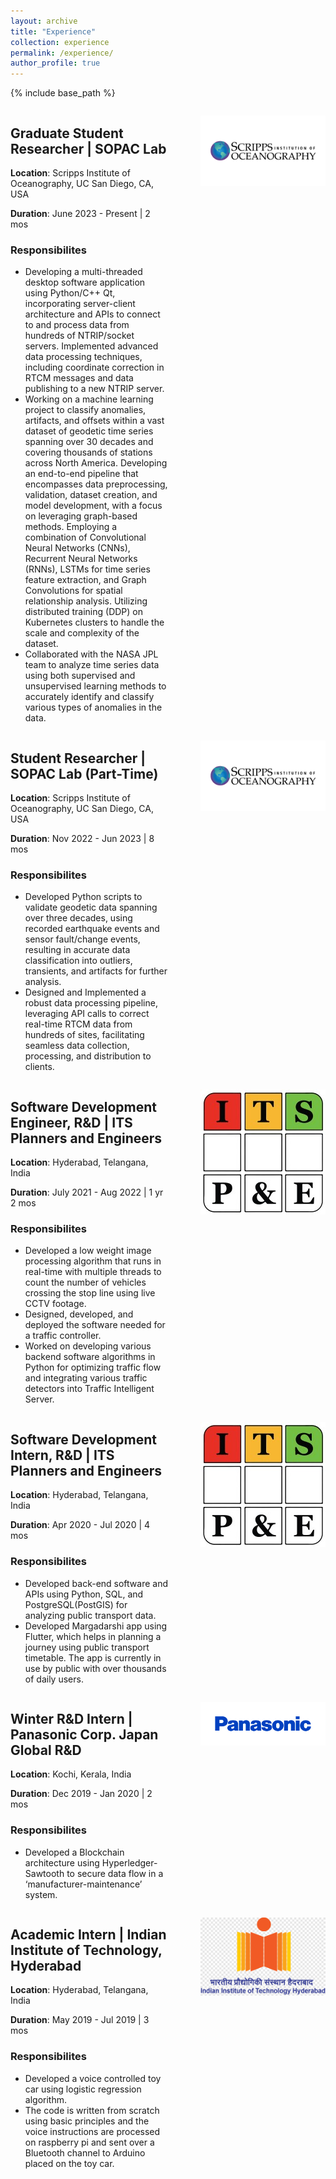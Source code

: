 ```yaml
---
layout: archive
title: "Experience"
collection: experience
permalink: /experience/
author_profile: true
---
```


{% include base_path %}

<div style="display: flex;">
  <div style="flex: 1;">
    <h2>Graduate Student Researcher | SOPAC Lab</h2>
    <p><b>Location</b>: Scripps Institute of Oceanography, UC San Diego, CA, USA</p>
    <p><b>Duration</b>: June 2023 - Present | 2 mos</p>
    <h3>Responsibilites</h3>
    <ul>
        <li>Developing a multi-threaded desktop software application using Python/C++ Qt, incorporating server-client architecture and APIs to connect to and process data from hundreds of NTRIP/socket servers. Implemented advanced data processing techniques, including coordinate correction in RTCM messages and data publishing to a new NTRIP server.</li>
        <li>Working on a machine learning project to classify anomalies, artifacts, and offsets within a vast dataset of geodetic time series spanning over 30 decades and covering thousands of stations across North America. Developing an end-to-end pipeline that encompasses data preprocessing, validation, dataset creation, and model development, with a focus on leveraging graph-based methods. Employing a combination of Convolutional Neural Networks (CNNs), Recurrent Neural Networks (RNNs), LSTMs for time series feature extraction, and Graph Convolutions for spatial relationship analysis. Utilizing distributed training (DDP) on Kubernetes clusters to handle the scale and complexity of the dataset.</li>
        <li>Collaborated with the NASA JPL team to analyze time series data using both supervised and unsupervised learning methods to accurately identify and classify various types of anomalies in the data.</li>
    </ul>
  </div>
  <div style="flex: 1;">
    <p align="right">
      <img src="../images/scripps.png" alt="Door-key Problem" width="200" />
    </p>
  </div>
</div>

<div style="display: flex;">
  <div style="flex: 1;">
    <h2>Student Researcher | SOPAC Lab (Part-Time)</h2>
    <p><b>Location</b>: Scripps Institute of Oceanography, UC San Diego, CA, USA</p>
    <p><b>Duration</b>: Nov 2022 - Jun 2023 | 8 mos</p>
    <h3>Responsibilites</h3>
    <ul>
        <li>Developed Python scripts to validate geodetic data spanning over three decades, using recorded earthquake events and sensor fault/change events, resulting in accurate data classification into outliers, transients, and artifacts for further analysis.</li>
        <li>Designed and Implemented a robust data processing pipeline, leveraging API calls to correct real-time RTCM data from hundreds of sites, facilitating seamless data collection, processing, and distribution to clients.</li>
    </ul>
  </div>
  <div style="flex: 1;">
    <p align="right">
      <img src="../images/scripps.png" alt="Door-key Problem" width="200" />
    </p>
  </div>
</div>


<div style="display: flex;">
  <div style="flex: 1;">
    <h2>Software Development Engineer, R&D | ITS Planners and Engineers</h2>
    <p><b>Location</b>: Hyderabad, Telangana, India</p>
    <p><b>Duration</b>: July 2021 - Aug 2022 | 1 yr 2 mos</p>
    <h3>Responsibilites</h3>
    <ul>
        <li>Developed a low weight image processing algorithm that runs in real-time with multiple threads to count the number of vehicles crossing the stop line using live CCTV footage.</li>
        <li>Designed, developed, and deployed the software needed for a traffic controller. </li>
        <li>Worked on developing various backend software algorithms in Python for optimizing traffic flow and integrating various traffic detectors into Traffic Intelligent Server.</li>
    </ul>
  </div>
  <div style="flex: 1;">
    <p align="right">
      <img src="../images/itspe.jpeg" alt="Door-key Problem" width="200" />
    </p>
  </div>
</div>

<div style="display: flex;">
  <div style="flex: 1;">
    <h2>Software Development Intern, R&D | ITS Planners and Engineers</h2>
    <p><b>Location</b>: Hyderabad, Telangana, India</p>
    <p><b>Duration</b>: Apr 2020 - Jul 2020 | 4 mos</p>
    <h3>Responsibilites</h3>
    <ul>
        <li>Developed back-end software and APIs using Python, SQL, and PostgreSQL(PostGIS) for analyzing public transport data.</li>
        <li>Developed Margadarshi app using Flutter, which helps in planning a journey using public transport timetable. The app is currently in use by public with over thousands of daily users.</li>
    </ul>
  </div>
  <div style="flex: 1;">
    <p align="right">
      <img src="../images/itspe.jpeg" alt="Door-key Problem" width="200" />
    </p>
  </div>
</div>


<div style="display: flex;">
  <div style="flex: 1;">
    <h2>Winter R&D Intern | Panasonic Corp. Japan Global R&D</h2>
    <p><b>Location</b>: Kochi, Kerala, India</p>
    <p><b>Duration</b>: Dec 2019 - Jan 2020 | 2 mos</p>
    <h3>Responsibilites</h3>
    <ul>
        <li>Developed a Blockchain architecture using Hyperledger-Sawtooth to secure data flow in a ‘manufacturer-maintenance’ system.</li>
    </ul>
  </div>
  <div style="flex: 1;">
    <p align="right">
      <img src="../images/Panasonic.png" alt="Door-key Problem" width="200" />
    </p>
  </div>
</div>


<div style="display: flex;">
  <div style="flex: 1;">
    <h2>Academic Intern | Indian Institute of Technology, Hyderabad</h2>
    <p><b>Location</b>: Hyderabad, Telangana, India</p>
    <p><b>Duration</b>: May 2019 - Jul 2019 | 3 mos</p>
    <h3>Responsibilites</h3>
    <ul>
        <li>Developed a voice controlled toy car using logistic regression algorithm.</li>
        <li>The code is written from scratch using basic principles and the voice instructions are processed on raspberry pi and sent over a Bluetooth channel to Arduino placed on the toy car.</li>
    </ul>
  </div>
  <div style="flex: 1;">
    <p align="right">
      <img src="../images/iith.png" alt="Door-key Problem" width="200" />
    </p>
  </div>
</div>